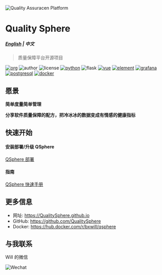 ![Quality Assuracen Platform](https://qualitysphere.github.io/images/qap.png)

# Quality Sphere

##### [English](README.md) | 中文

> 质量保障平台开源项目

[![org](https://img.shields.io/static/v1?style=for-the-badge&label=org&message=Truth%20%26%20Insurance%20Office&color=597ed9)](http://bx.baoxian-sz.com)
![author](https://img.shields.io/static/v1?style=for-the-badge&label=author&message=v.stone@163.com&color=blue)
![license](https://img.shields.io/github/license/QualitySphere/qsphere?style=for-the-badge)
[![python](https://img.shields.io/static/v1?style=for-the-badge&logo=python&label=Python&message=3.7&color=3776AB)](https://www.python.org)
![flask](https://img.shields.io/static/v1?style=for-the-badge&logo=Flask&label=flask&message=1.1.1&color=000000)
[![vue](https://img.shields.io/static/v1?style=for-the-badge&logo=Vue.js&label=Vue.js&message=2.6.11&color=4FC08D)](https://vuejs.org)
[![element](https://img.shields.io/static/v1?style=for-the-badge&logo=css3&label=element&message=2.13.0&color=579EF8)](https://element.eleme.cn)
[![grafana](https://img.shields.io/static/v1?style=for-the-badge&logo=Grafana&label=grafana&message=6.3.6&color=F46800)](https://grafana.com)
[![postgresql](https://img.shields.io/static/v1?style=for-the-badge&logo=PostgresQL&label=postgresql&message=10&color=336791)](https://www.postgresql.org)
[![docker](https://img.shields.io/static/v1?style=for-the-badge&logo=docker&label=docker&message=bxwill/qsphere&color=2496ED)](https://hub.docker.com/r/bxwill/qsphere)

## 愿景

**简单度量简单管理**

**分享软件质量保障的配方，把冷冰冰的数据变成有情感的健康指标**

## 快速开始

#### 安装部署/升级 QSphere

[QSphere 部署](https://qualitysphere.github.io/deploy/)

#### 指南

[QSphere 快速手册](https://qualitysphere.github.io/usage/)

## 更多信息

- 网址: https://QualitySphere.github.io
- GitHub: https://github.com/QualitySphere
- Docker: https://hub.docker.com/r/bxwill/qsphere

## 与我联系

Will 的微信

![Wechat](https://qualitysphere.github.io/images/will-wechat.jpeg)
